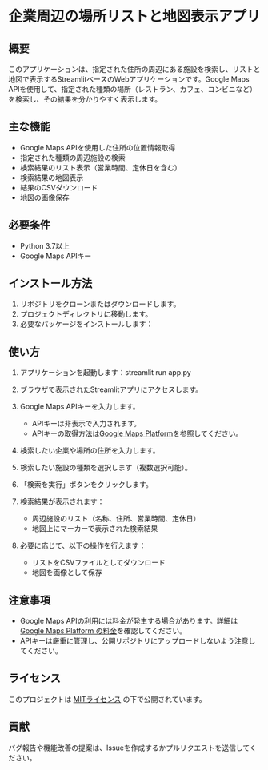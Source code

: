 # 企業周辺の場所リストと地図表示アプリ

## 概要

このアプリケーションは、指定された住所の周辺にある施設を検索し、リストと地図で表示するStreamlitベースのWebアプリケーションです。Google Maps APIを使用して、指定された種類の場所（レストラン、カフェ、コンビニなど）を検索し、その結果を分かりやすく表示します。

## 主な機能

- Google Maps APIを使用した住所の位置情報取得
- 指定された種類の周辺施設の検索
- 検索結果のリスト表示（営業時間、定休日を含む）
- 検索結果の地図表示
- 結果のCSVダウンロード
- 地図の画像保存

## 必要条件

- Python 3.7以上
- Google Maps APIキー

## インストール方法

1. リポジトリをクローンまたはダウンロードします。
2. プロジェクトディレクトリに移動します。
3. 必要なパッケージをインストールします：

## 使い方
1. アプリケーションを起動します：streamlit run app.py

2. ブラウザで表示されたStreamlitアプリにアクセスします。

3. Google Maps APIキーを入力します。
   - APIキーは非表示で入力されます。
   - APIキーの取得方法は[Google Maps Platform](https://developers.google.com/maps/gmp-get-started)を参照してください。

4. 検索したい企業や場所の住所を入力します。

5. 検索したい施設の種類を選択します（複数選択可能）。

6. 「検索を実行」ボタンをクリックします。

7. 検索結果が表示されます：
   - 周辺施設のリスト（名称、住所、営業時間、定休日）
   - 地図上にマーカーで表示された検索結果

8. 必要に応じて、以下の操作を行えます：
   - リストをCSVファイルとしてダウンロード
   - 地図を画像として保存

## 注意事項

- Google Maps APIの利用には料金が発生する場合があります。詳細は[Google Maps Platform の料金](https://cloud.google.com/maps-platform/pricing)を確認してください。
- APIキーは厳重に管理し、公開リポジトリにアップロードしないよう注意してください。

## ライセンス

このプロジェクトは [MITライセンス](LICENSE) の下で公開されています。

## 貢献

バグ報告や機能改善の提案は、Issueを作成するかプルリクエストを送信してください。
